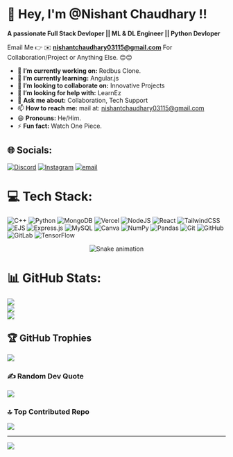 # 💫 Hey, I'm @Nishant Chaudhary !!
**A passionate Full Stack Devloper || ML & DL Engineer || Python Devloper**

Email Me 👉 ✉️ **nishantchaudhary03115@gmail.com** For Collaboration/Project or Anything Else. 😊😊

- 🔭 **I’m currently working on:** Redbus Clone.
- 🌱 **I’m currently learning:** Angular.js
- 👯 **I’m looking to collaborate on:** Innovative Projects
- 🤔 **I’m looking for help with:** LearnEz
- 💬 **Ask me about:** Collaboration, Tech Support
- 📫 **How to reach me:** mail at: nishantchaudhary03115@gmail.com
- 😄 **Pronouns:** He/Him.
- ⚡ **Fun fact:** Watch One Piece.


## 🌐 Socials:
[![Discord](https://img.shields.io/badge/Discord-%237289DA.svg?logo=discord&logoColor=white)](https://discord.gg/hero.lol.) [![Instagram](https://img.shields.io/badge/Instagram-%23E4405F.svg?logo=Instagram&logoColor=white)](https://instagram.com/bhoot_huh_mein) [![email](https://img.shields.io/badge/Email-D14836?logo=gmail&logoColor=white)](mailto:nishantchaudhary03115@gmail.com) 

# 💻 Tech Stack:
![C++](https://img.shields.io/badge/c++-%2300599C.svg?style=for-the-badge&logo=c%2B%2B&logoColor=white) ![Python](https://img.shields.io/badge/python-3670A0?style=for-the-badge&logo=python&logoColor=ffdd54) ![MongoDB](https://img.shields.io/badge/MongoDB-%234ea94b.svg?style=for-the-badge&logo=mongodb&logoColor=white) ![Vercel](https://img.shields.io/badge/vercel-%23000000.svg?style=for-the-badge&logo=vercel&logoColor=white) ![NodeJS](https://img.shields.io/badge/node.js-6DA55F?style=for-the-badge&logo=node.js&logoColor=white) ![React](https://img.shields.io/badge/react-%2320232a.svg?style=for-the-badge&logo=react&logoColor=%2361DAFB) ![TailwindCSS](https://img.shields.io/badge/tailwindcss-%2338B2AC.svg?style=for-the-badge&logo=tailwind-css&logoColor=white) ![EJS](https://img.shields.io/badge/ejs-%23B4CA65.svg?style=for-the-badge&logo=ejs&logoColor=black) ![Express.js](https://img.shields.io/badge/express.js-%23404d59.svg?style=for-the-badge&logo=express&logoColor=%2361DAFB) ![MySQL](https://img.shields.io/badge/mysql-4479A1.svg?style=for-the-badge&logo=mysql&logoColor=white) ![Canva](https://img.shields.io/badge/Canva-%2300C4CC.svg?style=for-the-badge&logo=Canva&logoColor=white) ![NumPy](https://img.shields.io/badge/numpy-%23013243.svg?style=for-the-badge&logo=numpy&logoColor=white) ![Pandas](https://img.shields.io/badge/pandas-%23150458.svg?style=for-the-badge&logo=pandas&logoColor=white) ![Git](https://img.shields.io/badge/git-%23F05033.svg?style=for-the-badge&logo=git&logoColor=white) ![GitHub](https://img.shields.io/badge/github-%23121011.svg?style=for-the-badge&logo=github&logoColor=white) ![GitLab](https://img.shields.io/badge/gitlab-%23181717.svg?style=for-the-badge&logo=gitlab&logoColor=white) ![TensorFlow](https://img.shields.io/badge/TensorFlow-%23FF6F00.svg?style=for-the-badge&logo=TensorFlow&logoColor=white)
<!-- Snake Game Repo View -->

<div align="center">
  <img src="https://profile-readme-generator.com/assets/snake.svg" alt="Snake animation" />
</div>

# 📊 GitHub Stats:
![](https://github-readme-stats.vercel.app/api?username=Hero0p&theme=dark&hide_border=false&include_all_commits=true&count_private=false)<br/>
![](https://nirzak-streak-stats.vercel.app/?user=Hero0p&theme=dark&hide_border=false)<br/>
![](https://github-readme-stats.vercel.app/api/top-langs/?username=Hero0p&theme=dark&hide_border=false&include_all_commits=true&count_private=false&layout=compact)

## 🏆 GitHub Trophies
![](https://github-profile-trophy.vercel.app/?username=Hero0p&theme=radical&no-frame=false&no-bg=true&margin-w=4)

### ✍️ Random Dev Quote
![](https://quotes-github-readme.vercel.app/api?type=horizontal&theme=radical)

### 🔝 Top Contributed Repo
![](https://github-contributor-stats.vercel.app/api?username=Hero0p&limit=5&theme=dark&combine_all_yearly_contributions=true)

---
[![](https://visitcount.itsvg.in/api?id=Hero0p&icon=0&color=0)](https://visitcount.itsvg.in)

<!-- Proudly created with GPRM ( https://gprm.itsvg.in ) -->

<!---
Hero0p/Hero0p is a ✨ special ✨ repository because its `README.md` (this file) appears on your GitHub profile.
You can click the Preview link to take a look at your changes.
--->

